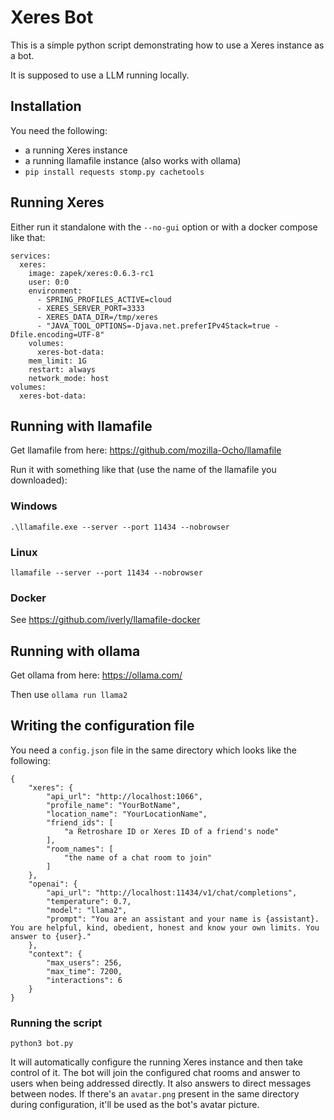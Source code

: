 # Xeres Bot

This is a simple python script demonstrating how to use a Xeres instance as a bot.

It is supposed to use a LLM running locally.

## Installation

You need the following:

- a running Xeres instance
- a running llamafile instance (also works with ollama)
- `pip install requests stomp.py cachetools`

## Running Xeres

Either run it standalone with the `--no-gui` option or with a docker compose like that:

```
services:
  xeres:
    image: zapek/xeres:0.6.3-rc1
    user: 0:0
    environment:
      - SPRING_PROFILES_ACTIVE=cloud
      - XERES_SERVER_PORT=3333
      - XERES_DATA_DIR=/tmp/xeres
      - "JAVA_TOOL_OPTIONS=-Djava.net.preferIPv4Stack=true -Dfile.encoding=UTF-8"
    volumes:
      xeres-bot-data:
    mem_limit: 1G
    restart: always
    network_mode: host
volumes:
  xeres-bot-data:
```

## Running with llamafile

Get llamafile from here: https://github.com/mozilla-Ocho/llamafile

Run it with something like that (use the name of the llamafile you downloaded):

### Windows

`.\llamafile.exe --server --port 11434 --nobrowser`

### Linux

`llamafile --server --port 11434 --nobrowser`

### Docker

See https://github.com/iverly/llamafile-docker

## Running with ollama

Get ollama from here: https://ollama.com/

Then use `ollama run llama2`

## Writing the configuration file

You need a `config.json` file in the same directory which looks like the following:

```
{
    "xeres": {
        "api_url": "http://localhost:1066",
        "profile_name": "YourBotName",
        "location_name": "YourLocationName",
        "friend_ids": [
            "a Retroshare ID or Xeres ID of a friend's node"
        ],
        "room_names": [
            "the name of a chat room to join"
        ]
    },
    "openai": {
        "api_url": "http://localhost:11434/v1/chat/completions",
        "temperature": 0.7,
        "model": "llama2",
        "prompt": "You are an assistant and your name is {assistant}. You are helpful, kind, obedient, honest and know your own limits. You answer to {user}."
    },
    "context": {
        "max_users": 256,
        "max_time": 7200,
        "interactions": 6
    }
}
```

### Running the script

`python3 bot.py`

It will automatically configure the running Xeres instance and then take control of it. The bot will join the configured chat rooms and answer to users when being addressed directly.
It also answers to direct messages between nodes. If there's an `avatar.png` present in the same directory during configuration, it'll be used as the bot's avatar picture.
